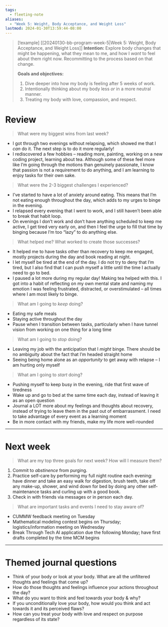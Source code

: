 ```yaml
---
tags:
  - fleeting-note
aliases:
  - "Week 5: Weight, Body Acceptance, and Weight Loss"
lastmod: 2024-01-30T13:59:44-08:00
---
```

>[!example] [[20240130-bb-program-week-5|Week 5: Weight, Body Acceptance, and Weight Loss]]
>**Intention:** Explore body changes that might be happening, what they mean to me, and how I *want* to feel about them right now. Recommitting to the process based on that change.
>
>**Goals and objectives:**
>1. Dive deeper into how my body is feeling after 5 weeks of work.
>2. Intentionally thinking about my body less *or* in a more neutral manner.
>3. Treating my body with love, compassion, and respect.
# Review

> What were my biggest wins from last week?

- I got through two evenings without relapsing, which showed me that I *can* do it. The next step is to do it more regularly!
- I rediscovered a few hobbies – reading more, painting, working on a new coding project, learning about tea. Although some of these feel more like I’m going through the motions than genuinely passionate, I know that passion is not a requirement to do anything, and I am learning to enjoy tasks for their own sake.

> What were the 2-3 biggest challenges I experienced?

- I’ve started to have a lot of anxiety around eating. This means that I’m not eating enough throughout the day, which adds to my urges to binge in the evening.
- I relapsed every evening that I went to work, and I still haven’t been able to break that habit loop.
- On evenings I don’t work and don’t have anything scheduled to keep me active, I get tired very early on, and then I feel the urge to fill that time by binging because I’m too “lazy” to do anything else.

> What helped me? What worked to create those successes?

- It helped me to have tasks other than recovery to keep me engaged, mostly projects during the day and book reading at night.
- I let myself be tired at the end of the day. I do not try to deny that I’m tired, but I also find that I can push myself a little until the time I actually need to go to bed.
- I paused a lot more during my regular day! Making tea helped with this. I got into a habit of reflecting on my own mental state and naming my emotion I was feeling frustrated, distracted, or overstimulated – all times where I am most likely to binge.

> What am I going to *keep* doing?

- Eating my safe meals
- Staying active throughout the day
- Pause when I transition between tasks, particularly when I have tunnel vision from working on one thing for a long time

> What am I going to *stop* doing?

- Leaving my job with the anticipation that I *might* binge. There should be no ambiguity about the fact that I’m headed straight home
- Seeing being home alone as an *opportunity* to get away with relapse – I am hurting only myself

> What am I going to *start* doing?

- Pushing myself to keep busy in the evening, ride that first wave of tiredness
- Wake up and go to bed at the same time each day, instead of leaving it as an open question
- Journal a LOT more about my feelings and thoughts about recovery, instead of trying to leave them in the past out of embarrassment. I need to take advantage of every event as a learning moment
- Be in more contact with my friends, make my life more well-rounded

---
# Next week

> What are my top three goals for next week? How will I measure them?

1. Commit to *abstinence* from purging.
2. Practice self-care by performing my full night routine each evening: have dinner and take an easy walk for digestion, brush teeth, take off any make-up, shower, and wind down for bed by doing any other self-maintenance tasks and curling up with a good book.
3. Check in with friends via messages or in person each day.

> What are important tasks and events I need to stay aware of?

- CUMMW feedback meeting on Tuesday
- Mathematical modeling contest begins on Thursday; logistics/information meeting on Wednesday
- Break Through Tech AI application due the following Monday; have first drafts completed by the time MCM begins

---
# Themed journal questions

- Think of your body or look at your body. What are all the unfiltered thoughts and feelings that come up?
- How do those thoughts and feelings influence your actions throughout the day?
- What do you want to think and feel towards your body & why?
- If you unconditionally love your body, how would you think and act towards it and its perceived flaws?
- How can you treat your body with love and respect on purpose regardless of its state?